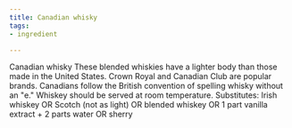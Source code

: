 ```yaml
---
title: Canadian whisky
tags:
- ingredient

---
```

Canadian whisky These blended whiskies have a lighter body than those made in the United States. Crown Royal and Canadian Club are popular brands. Canadians follow the British convention of spelling whisky without an "e." Whiskey should be served at room temperature. Substitutes: Irish whiskey OR Scotch (not as light) OR blended whiskey OR 1 part vanilla extract + 2 parts water OR sherry
